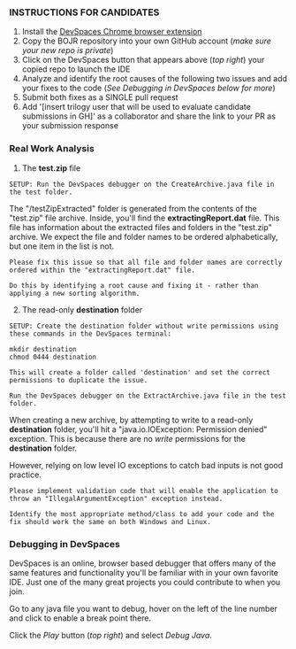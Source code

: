 ### INSTRUCTIONS FOR CANDIDATES
1. Install the [DevSpaces Chrome browser extension](https://chrome.google.com/webstore/detail/devspaces-dev-environment/dmbijlfedfamdpenajngckdlehjighfi?hl=en) 
2. Copy the BOJR repository into your own GitHub account (*make sure your new repo is private*)
3. Click on the DevSpaces button that appears above (*top right*) your copied repo to launch the IDE
4. Analyze and identify the root causes of the following two issues and add your fixes to the code (*See Debugging in DevSpaces below for more*)
5. Submit both fixes as a SINGLE pull request
6. Add '[insert trilogy user that will be used to evaluate candidate submissions in GH]' as a collaborator and share the link to your PR as your submission response

### Real Work Analysis
1.  The **test.zip** file

```SETUP: Run the DevSpaces debugger on the CreateArchive.java file in the test folder.```

The "/testZipExtracted" folder is generated from the contents of the "test.zip" file archive. Inside, you'll find the **extractingReport.dat** file. This file has information about the extracted files and folders in the "test.zip" archive. We expect the file and folder names to be ordered alphabetically, but one item in the list is not. 

```
Please fix this issue so that all file and folder names are correctly ordered within the "extractingReport.dat" file. 

Do this by identifying a root cause and fixing it - rather than applying a new sorting algorithm.
```

2.  The read-only **destination** folder

```
SETUP: Create the destination folder without write permissions using these commands in the DevSpaces terminal:

mkdir destination
chmod 0444 destination

This will create a folder called 'destination' and set the correct permissions to duplicate the issue. 

Run the DevSpaces debugger on the ExtractArchive.java file in the test folder.
```

When creating a new archive, by attempting to write to a read-only **destination** folder, you'll hit a "java.io.IOException: Permission denied" exception. This is because there are no *write* permissions for the **destination** folder.

However, relying on low level IO exceptions to catch bad inputs is not good practice. 

```
Please implement validation code that will enable the application to throw an "IllegalArgumentException" exception instead. 

Identify the most appropriate method/class to add your code and the fix should work the same on both Windows and Linux.
```

### Debugging in DevSpaces
DevSpaces is an online, browser based debugger that offers many of the same features and functionality you'll be familiar with in your own favorite IDE. Just one of the many great projects you could contribute to when you join.

Go to any java file you want to debug, hover on the left of the line number and click to enable a break point there.

Click the *Play* button (*top right*) and select *Debug Java*.
